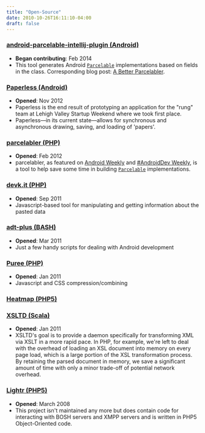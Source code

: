 ```yaml
---
title: "Open-Source"
date: 2010-10-26T16:11:10-04:00
draft: false
---
```


### [android-parcelable-intellij-plugin (Android)](https://github.com/dallasgutauckis/android-parcelable-intellij-plugin)
 - **Began contributing**: Feb 2014
 - This tool generates Android [`Parcelable`](https://developer.android.com/reference/android/os/Parcelable.html) implementations based on fields in the class. Corresponding blog post: [A Better Parcelabler](http://dallasgutauckis.com/2014/02/10/a-better-parcelabler/).

### [Paperless (Android)](https://github.com/dallasgutauckis/Paperless)
 - **Opened**: Nov 2012
 - Paperless is the end result of prototyping an application for the "rung" team at Lehigh Valley Startup Weekend where we took first place.
 - Paperless—in its current state—allows for synchronous and asynchronous drawing, saving, and loading of 'papers'.

### [parcelabler (PHP)](https://github.com/dallasgutauckis/parcelabler)
 - **Opened**: Feb 2012
 - parcelabler, as featured on [Android Weekly](http://androidweekly.net/issues/issue-52) and [#AndroidDev Weekly](http://androiddevweekly.com/2013/01/28/Issue-43.html), is a tool to help save some time in building [`Parcelable`](https://developer.android.com/reference/android/os/Parcelable.html) implementations.

### [devk.it (PHP)](http://devk.it)
 - **Opened**: Sep 2011
 - Javascript-based tool for manipulating and getting information about the pasted data

### [adt-plus (BASH)](https://github.com/myYearbook/adt-plus)
 - **Opened**: Mar 2011
 - Just a few handy scripts for dealing with Android development

### [Puree (PHP)](https://github.com/myYearbook/Puree)
 - **Opened**: Jan 2011
 - Javascript and CSS compression/combining

### [Heatmap (PHP5)](http://devk.it/proj/heatmap/)

### [XSLTD (Scala)](http://github.com/dallasgutauckis/xsltd)
 - **Opened**: Jan 2011
 - XSLTD's goal is to provide a daemon specifically for transforming XML via XSLT in a more rapid pace. In PHP, for example, we're left to deal with the overhead of loading an XSL document into memory on every page load, which is a large portion of the XSL transformation process. By retaining the parsed document in memory, we save a significant amount of time with only a minor trade-off of potential network overhead.

### [Lightr (PHP5)](http://github.com/myYearbook/lightr)
 - **Opened**: March 2008
 - This project isn't maintained any more but does contain code for interacting with BOSH servers and XMPP servers and is written in PHP5 Object-Oriented code. 